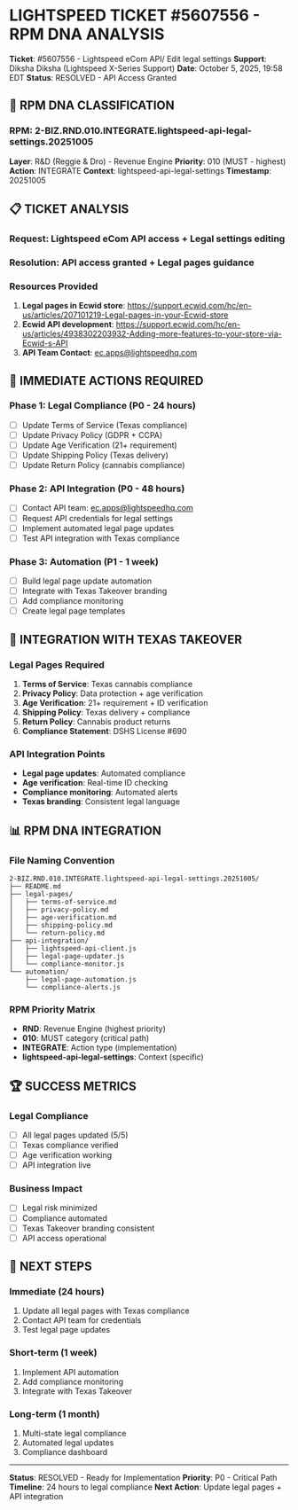 # LIGHTSPEED TICKET #5607556 - RPM DNA ANALYSIS

**Ticket**: #5607556 - Lightspeed eCom API/ Edit legal settings
**Support**: Diksha Diksha (Lightspeed X-Series Support)
**Date**: October 5, 2025, 19:58 EDT
**Status**: RESOLVED - API Access Granted

## 🎯 RPM DNA CLASSIFICATION

### **RPM**: 2-BIZ.RND.010.INTEGRATE.lightspeed-api-legal-settings.20251005

**Layer**: R&D (Reggie & Dro) - Revenue Engine
**Priority**: 010 (MUST - highest)
**Action**: INTEGRATE
**Context**: lightspeed-api-legal-settings
**Timestamp**: 20251005

## 📋 TICKET ANALYSIS

### **Request**: Lightspeed eCom API access + Legal settings editing

### **Resolution**: API access granted + Legal pages guidance

### **Resources Provided**

1. **Legal pages in Ecwid store**: <https://support.ecwid.com/hc/en-us/articles/207101219-Legal-pages-in-your-Ecwid-store>
2. **Ecwid API development**: <https://support.ecwid.com/hc/en-us/articles/4938302203932-Adding-more-features-to-your-store-via-Ecwid-s-API>
3. **API Team Contact**: <ec.apps@lightspeedhq.com>

## 🚀 IMMEDIATE ACTIONS REQUIRED

### **Phase 1: Legal Compliance (P0 - 24 hours)**

- [ ] Update Terms of Service (Texas compliance)
- [ ] Update Privacy Policy (GDPR + CCPA)
- [ ] Update Age Verification (21+ requirement)
- [ ] Update Shipping Policy (Texas delivery)
- [ ] Update Return Policy (cannabis compliance)

### **Phase 2: API Integration (P0 - 48 hours)**

- [ ] Contact API team: <ec.apps@lightspeedhq.com>
- [ ] Request API credentials for legal settings
- [ ] Implement automated legal page updates
- [ ] Test API integration with Texas compliance

### **Phase 3: Automation (P1 - 1 week)**

- [ ] Build legal page update automation
- [ ] Integrate with Texas Takeover branding
- [ ] Add compliance monitoring
- [ ] Create legal page templates

## 🎯 INTEGRATION WITH TEXAS TAKEOVER

### **Legal Pages Required**

1. **Terms of Service**: Texas cannabis compliance
2. **Privacy Policy**: Data protection + age verification
3. **Age Verification**: 21+ requirement + ID verification
4. **Shipping Policy**: Texas delivery + compliance
5. **Return Policy**: Cannabis product returns
6. **Compliance Statement**: DSHS License #690

### **API Integration Points**

- **Legal page updates**: Automated compliance
- **Age verification**: Real-time ID checking
- **Compliance monitoring**: Automated alerts
- **Texas branding**: Consistent legal language

## 📊 RPM DNA INTEGRATION

### **File Naming Convention**

```
2-BIZ.RND.010.INTEGRATE.lightspeed-api-legal-settings.20251005/
├── README.md
├── legal-pages/
│   ├── terms-of-service.md
│   ├── privacy-policy.md
│   ├── age-verification.md
│   ├── shipping-policy.md
│   └── return-policy.md
├── api-integration/
│   ├── lightspeed-api-client.js
│   ├── legal-page-updater.js
│   └── compliance-monitor.js
└── automation/
    ├── legal-page-automation.js
    └── compliance-alerts.js
```

### **RPM Priority Matrix**

- **RND**: Revenue Engine (highest priority)
- **010**: MUST category (critical path)
- **INTEGRATE**: Action type (implementation)
- **lightspeed-api-legal-settings**: Context (specific)

## 🏆 SUCCESS METRICS

### **Legal Compliance**

- [ ] All legal pages updated (5/5)
- [ ] Texas compliance verified
- [ ] Age verification working
- [ ] API integration live

### **Business Impact**

- [ ] Legal risk minimized
- [ ] Compliance automated
- [ ] Texas Takeover branding consistent
- [ ] API access operational

## 🚀 NEXT STEPS

### **Immediate (24 hours)**

1. Update all legal pages with Texas compliance
2. Contact API team for credentials
3. Test legal page updates

### **Short-term (1 week)**

1. Implement API automation
2. Add compliance monitoring
3. Integrate with Texas Takeover

### **Long-term (1 month)**

1. Multi-state legal compliance
2. Automated legal updates
3. Compliance dashboard

---

**Status**: RESOLVED - Ready for Implementation
**Priority**: P0 - Critical Path
**Timeline**: 24 hours to legal compliance
**Next Action**: Update legal pages + API integration
